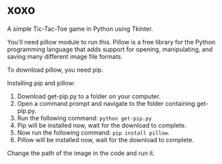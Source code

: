 # xoxo
A simple Tic-Tac-Toe game in Python using Tkinter.

You'll need pillow module to run this. Pillow is a free library for the Python programming language that adds support for opening, manipulating, and saving many different image file formats.

To download pillow, you need pip.

Installing pip and pillow:
1. Download get-pip.py to a folder on your computer.
2. Open a command prompt and navigate to the folder containing get-pip.py.
3. Run the following command: ``python get-pip.py``
4. Pip will be installed now, wait for the download to complete.
5. Now run the following command:  ``pip install pillow``.
6. Pillow will be installed now, wait for the download to complete.

Change the path of the image in the code and run it.
